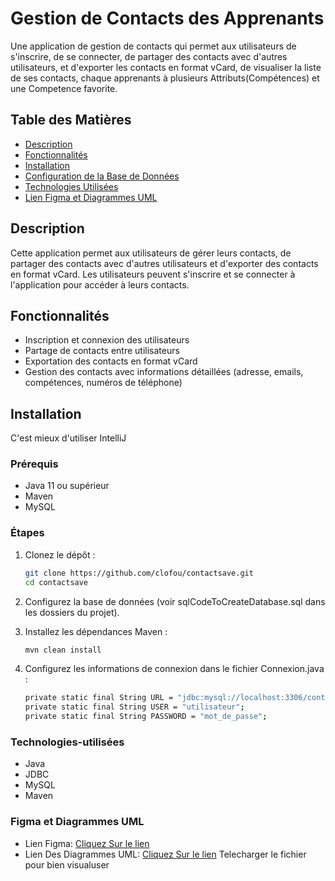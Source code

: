 # Gestion de Contacts des Apprenants

Une application de gestion de contacts qui permet aux utilisateurs de s'inscrire, de se connecter, de partager des contacts avec d'autres utilisateurs, et d'exporter les contacts en format vCard,
de visualiser la liste de ses contacts, chaque apprenants à plusieurs Attributs(Compétences) et une Competence favorite.

## Table des Matières

- [Description](#description)
- [Fonctionnalités](#fonctionnalités)
- [Installation](#installation)
- [Configuration de la Base de Données](#configuration-de-la-base-de-données)
- [Technologies Utilisées](#technologies-utilisées)
- [Lien Figma et Diagrammes UML](#figma-et-Diagrammes-UML)

## Description

Cette application permet aux utilisateurs de gérer leurs contacts, de partager des contacts avec d'autres utilisateurs et d'exporter des contacts en format vCard. Les utilisateurs peuvent s'inscrire et se connecter à l'application pour accéder à leurs contacts.

## Fonctionnalités

- Inscription et connexion des utilisateurs
- Partage de contacts entre utilisateurs
- Exportation des contacts en format vCard
- Gestion des contacts avec informations détaillées (adresse, emails, compétences, numéros de téléphone)

## Installation
C'est mieux d'utiliser IntelliJ

### Prérequis

- Java 11 ou supérieur
- Maven
- MySQL

### Étapes

1. Clonez le dépôt :

   ```sh
   git clone https://github.com/clofou/contactsave.git
   cd contactsave

2. Configurez la base de données (voir sqlCodeToCreateDatabase.sql dans les dossiers du projet).
3. Installez les dépendances Maven :
   ```sh
   mvn clean install
   
5. Configurez les informations de connexion dans le fichier Connexion.java :
   
   ```sh
   private static final String URL = "jdbc:mysql://localhost:3306/contactsave";
   private static final String USER = "utilisateur";
   private static final String PASSWORD = "mot_de_passe";
   
### Technologies-utilisées
- Java
- JDBC
- MySQL
- Maven

### Figma et Diagrammes UML
- Lien Figma: [Cliquez Sur le lien](https://www.figma.com/design/SpiHZVftGRcIfvZQ7iL3Uo/Untitled?node-id=0-1&t=n8ZPxuwAzcevuAy5-1)
- Lien Des Diagrammes UML: [Cliquez Sur le lien](https://drive.google.com/file/d/1Hc5gYTC8KNCKffwTglRnGoI9PLRYAntk/view?usp=sharing) Telecharger le fichier pour bien visualuser

